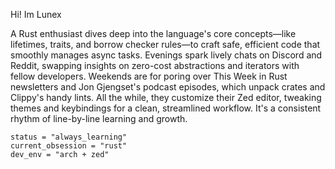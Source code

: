 Hi! Im Lunex

A Rust enthusiast dives deep into the language's core concepts—like lifetimes, traits, and borrow checker rules—to craft safe, efficient code that smoothly manages async tasks. Evenings spark lively chats on Discord and Reddit, swapping insights on zero-cost abstractions and iterators with fellow developers. Weekends are for poring over This Week in Rust newsletters and Jon Gjengset's podcast episodes, which unpack crates and Clippy's handy lints. All the while, they customize their Zed editor, tweaking themes and keybindings for a clean, streamlined workflow. It's a consistent rhythm of line-by-line learning and growth.

```
status = "always_learning"
current_obsession = "rust"
dev_env = "arch + zed"
```
